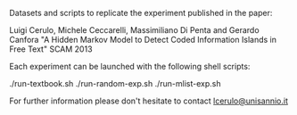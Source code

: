Datasets and scripts to replicate the experiment published in the paper:

Luigi Cerulo, Michele Ceccarelli, Massimiliano Di Penta and Gerardo Canfora
"A Hidden Markov Model to Detect Coded Information Islands in Free Text"
SCAM 2013

Each experiment can be launched with the following shell scripts:

./run-textbook.sh
./run-random-exp.sh 
./run-mlist-exp.sh

For further information please don't hesitate to contact lcerulo@unisannio.it
